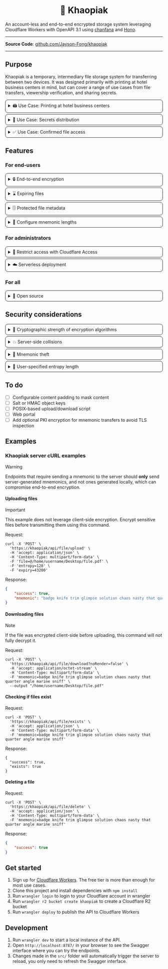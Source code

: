 <div align="center">
    <h1>🍜 Khaopiak</h1>
</div>

An account-less and end-to-end encrypted storage system leveraging Cloudflare Workers with OpenAPI 3.1
using [chanfana](https://github.com/cloudflare/chanfana) and [Hono](https://github.com/honojs/hono).

<hr />

**Source Code**: <a href="https://github.com/Jayson-Fong/khaopiak/">github.com/Jayson-Fong/khaopiak</a>

<hr />

## Purpose

Khaopiak is a temporary, intermediary file storage system for transferring between two devices. It was designed
primarily with printing at hotel business centers in mind, but can cover a range of use cases from file transfers,
viewership verification, and sharing secrets.

<details style="border: 1px solid; border-radius: 8px; padding: 8px; margin-top: 4px;">
<summary>🖨️ Use Case: Printing at hotel business centers</summary>

Hotel business centers often restrict printing to dedicated, shared desktops, resulting in two main options for printing
from a personal device:

<ul>
   <li>Connect personal hardware (ex. USB thumb drives) to shared equipment</li>
   <li>Upload files to a web-based intermediary for download</li>
</ul>

<h3>Personal hardware</h3>

Connecting personal hardware may not always be an option, whether due to port restrictions (such as software
restrictions and the lack of a physical port) or the lack of a physical medium (i.e. cabling or drives). Shared devices
may also harbor malware, stealing files and potentially infecting connected devices.

<h3>Web-based portals</h3>

Logging into web-based portals such as Google Drive, Box, SharePoint, Proton Drive, and Dropbox requires inputting
personal login credentials and grants excessive access to files alongside additional services, such as email. When
passwords are shared, stolen credentials may lead to further compromise, such as enabling logon to financial accounts.

While these web-based services often provide shareable links, they are often too long or complicated to type, such as
this Google Drive share link:

<pre>https://docs.google.com/document/d/t9trB8lKoaB_kIRk6FeFltqm1TGdsCpKolHGwcpVKXPE</pre>

When end-users incorrectly type a character of these URLs, it is often difficult to identify the source of error. To
mitigate this issue, a link shortener can be used; however, it increases the probability of randomly stumbling upon
the document, involves an additional party, and may be predictable.

Shareable links often do not expire, allowing a threat actor to regain access after the initial download, such as
through browser history.

<h3>How Khaopiak helps</h3>

Khaopiak alleviates these issues through enabling the seamless end-to-end encryption of documents accessed through
easily-typed, one-time-use BIP39 mnemonics, such as:

<pre>orchard home picture movie only what believe onion physical defy hole among climb brand million edge anchor upgrade sand awake loop layer panther soda</pre>

This means that end-users need not reference a random character-by-character string, but known words they can quickly
type and remember the spelling of. As all words can be identified using their first three letters, Khaopiak can
automatically correct typos.

During this process, hardware manipulation is not required, users do not need to enter logon credentials besides a
unique, expiring mnemonic, and mnemonics cannot be reused to download the same upload.

</details>

<details style="border: 1px solid; border-radius: 8px; padding: 8px; margin-top: 4px;">
<summary>🤝 Use Case: Secrets distribution</summary>

Khaopiak can be used to share secrets in an environment where communications integrity is guaranteed; however,
confidentiality is susceptible to compromise, such as communicating vocally in an open office, on the condition that the
secret is not of value immediate value.

This leverages Khaopiak's expiring mnemonics, thus if the intended receiver successfully downloads from the Khaopiak
server, it can be assumed that only they have it. The receiver can then communicate back to the sender to confirm
receipt and use the secret.

If the secret for transmission is of immediate value, two Khaopiak uploads can be used for secure transmission. First,
transmitting a secret of no immediate value: the client-side mnemonic for an intended upcoming transmission. If receipt
is confirmed by the intended recipient, that client-side mnemonic can then be used to encrypt the actual secret
client-side for upload to Khaopiak.

</details>

<details style="border: 1px solid; border-radius: 8px; padding: 8px; margin-top: 4px;">
<summary>✅ Use Case: Confirmed file access</summary>

Expiring mnemonics enables confirmed file access through using the Khaopiak server's file existance checking. If
Khaopiak reports that a file exists, it has not yet been downloaded. If it reports that a file does not exist, it
implies that the file has already been downloaded or the file expired.

</details>

## Features

### For end-users

<details style="border: 1px solid; border-radius: 8px; padding: 8px; margin-top: 4px;">
<summary>🔒 End-to-end encryption</summary>

A portion of the mnemonic is never transmitted over the internet and is used to encrypt the file before uploading,
allowing end-to-end encryption. As a result, confidentiality of the original file is protected as it is never made
available to intermediaries.

For all purposes of encryption, Khaopiak uses the Advanced Encryption Standard (AES), with all clients
supporting <a href="https://csrc.nist.gov/pubs/sp/800/38/a/final" target="_blank">Cipher Block Chaining (CBC)</a> and
recommending <a href="https://csrc.nist.gov/pubs/sp/800/38/d/final" target="_blank">Galois/Counter Mode (GCM)</a> when
possible.

</details>

<details style="border: 1px solid; border-radius: 8px; padding: 8px; margin-top: 4px;">
<summary>⌛ Expiring files</summary>

By default, all files uploaded to Khaopiak eventually expire. If an attempt is made to an expired file which has not
been deleted from the Khaopiak server, it will be immediately deleted and a response will be returned as if the file did
not exist.

Note: It is possible for a client to assume that a file existed based on the additional processing time required to
check whether the file expired.

</details>

<details style="border: 1px solid; border-radius: 8px; padding: 8px; margin-top: 4px;">
<summary>🗄️ Protected file metadata</summary>

File names and content types are included as part of the payload for encryption at both the client and server sides. As
a result, at rest, file content cannot be easily inferred.

</details>

<details style="border: 1px solid; border-radius: 8px; padding: 8px; margin-top: 4px;">
<summary>📏 Configure mnemonic lengths</summary>

Mnemonics can range from 24 to 48 words where end-users can specify the amount of words for the client and server
independently. As a result, users can choose to increase encryption key lengths for more sensitive files for increased
assurance that data confidentiality is protected.

</details>

### For administrators

<details style="border: 1px solid; border-radius: 8px; padding: 8px; margin-top: 4px;">
<summary>🔑 Restrict access with Cloudflare Access</summary>

Cloudflare Zero Trust customers can optionally require authentication through Cloudflare Access as a self-hosted
application. Khaopiak will check for a `cf-access-authenticated-user-email` header containing a valid email. Cloudflare
prevents impersonating through stripping the header from client requests.

</details>

<details style="border: 1px solid; border-radius: 8px; padding: 8px; margin-top: 4px;">
<summary>☁️ Serverless deployment</summary>

Khaopiak is designed for deployment on <a href="https://workers.cloudflare.com/" target="_blank">Cloudflare Workers</a>,
leveraging <a href="https://developers.cloudflare.com/r2/" target="_blank">Cloudflare R2</a> for file storage
and <a href="https://developers.cloudflare.com/queues/" target="_blank">Cloudflare Queues</a> for file expiry, allowing
deployment and automated scaling without having to maintain servers.

</details>

### For all

<details style="border: 1px solid; border-radius: 8px; padding: 8px; margin-top: 4px;">
<summary>📖 Open source</summary>

Unlike commercially available products, Khaopiak is open source. Organizations and end-users need not go solely based on
product claims, but verify them through analyzing both code and infrastructure design. If a provider hosting a Khaopiak
server cannot be trusted, a private instance can quickly be deployed.

</details>

## Security considerations

<details style="border: 1px solid; border-radius: 8px; padding: 8px; margin-top: 4px;">
<summary>🔐 Cryptographic strength of encryption algorithms</summary>

Khaopiak supports AES-CBC and AES-GCM as they are available through
the <a href="https://developer.mozilla.org/en-US/docs/Web/API/SubtleCrypto" target="_blank">SubtleCrypto interface of
the Web Crypto API</a>:

<ul>
   <li><strong>RSA-OAEP</strong> is not supported as it is a public-key encryption system, where current guidelines recommend a minimum of 2048 key bits. To meet this, 192+ BIP39 words would be required, which is unreasonable for an end-user. While client developers may use it for client-side encryption, server-side mnemonic-based encryption/decryption with RSA-OAEP will not be offered.</li>
   <li><strong>AES-CTR</strong> is not supported as it is malleable, potentially allowing the meaning of the ciphertext to be changed.</li>
   <li><strong>AES-CBC</strong> is supported as a client-side encryption algorithm. While Khaopiak is generally not itself vulnerable to a padding oracle attack, client developers should be aware of the algorithm's vulnerability.</li>
   <li><strong>AES-GCM</strong> is supported as both a client and server-side encryption algorithm. AES-GCM provides authenticated encryption which helps authenticate the ciphertext. Additional design considerations are necessary when it is possible for a key and initialization vector (IV) may potentially be reused; however, Khaopiak generates a random key and IV for each upload.</li>
</ul>

The OpenSSL enc program does not support authenticated encryption modes. As a result, some clients may use AES-CBC
instead, such as uploading from the command line.

</details>

<details style="border: 1px solid; border-radius: 8px; padding: 8px; margin-top: 4px;">
<summary>💥 Server-side collisions</summary>

Khaopiak does not generate guaranteed unique mnemonics. As a result, it is theoretically possible for a collision to
occur, which may enable accidental file overwriting or downloading of an alternate file. However, this case is extremely
improbable. Client-side encryption helps protect data confidentiality even in the presence of a server-side failure.
While it is possible for another collision, enabling decryption of the file, this is improbable.

</details>

<details style="border: 1px solid; border-radius: 8px; padding: 8px; margin-top: 4px;">
<summary>🦹 Mnemonic theft</summary>

To conveniently use Khaopiak, the same portal should both accept a server mnemonic and a client mnemonic. However, the
client mnemonic could accidentally be sent to the server if entered incorrectly, compromising end-to-end encryption. A
portal may also be maliciously designed to explicitly capture client mnemonics.

To avoid mnemonic theft, an end-user should have a means of verifying the portal's legitimacy (such as through TLS
certificates). Further, the portal should have a clear means of distinguishing the client and server mnemonics, such as
using half of a combined mnemonic for each, or using a distinct wordlist for the client and server.

</details>

<details style="border: 1px solid; border-radius: 8px; padding: 8px; margin-top: 4px;">
<summary>🧮 User-specified entropy length</summary>

When a user specifies an entropy length of 160 or 224, Khaopiak pads the entropy to become 192 or 256 bits,
respectively, as AES only supports 128, 192, and 256-bit keys. As a result, while a longer-bit algorithm is used for
encryption, it does not inherently increase the level of security assurance as the padding is predictable.

</details>

## To do

- [ ] Configurable content padding to mask content
- [ ] Salt or HMAC object keys
- [ ] POSIX-based upload/download script
- [ ] Web portal
- [ ] Add optional PKI encryption for mnemonic transfers to avoid TLS inspection

## Examples

### Khaopiak server cURL examples

> [!WARNING]  
> Endpoints that require sending a mnemonic to the server should **only** send server-generated mnemonics, and not ones
> generated locally, which can compromise end-to-end encryption.

#### Uploading files

> [!IMPORTANT]  
> This example does not leverage client-side encryption. Encrypt sensitive files before transmitting them using this
> command.

Request:

```shell
curl -X 'POST' \
  'https://khaopiak/api/file/upload' \
  -H 'accept: application/json' \
  -H 'Content-Type: multipart/form-data' \
  -F 'file=@/home/username/Desktop/file.pdf' \
  -F 'entropy=128' \
  -F 'expiry=43200'
```

Response:

```json
{
	"success": true,
	"mnemonic": "badge knife trim glimpse solution chaos nasty that quarter angle marine sniff"
}
```

#### Downloading files

> [!NOTE]  
> If the file was encrypted client-side before uploading, this command will not fully decrypt it.

Request:

```shell
curl -X 'POST' \
  'https://khaopiak/api/file/download?noRender=false' \
  -H 'accept: application/octet-stream' \
  -H 'Content-Type: multipart/form-data' \
  -F 'mnemonic=badge knife trim glimpse solution chaos nasty that quarter angle marine sniff' \
  --output "/home/username/Desktop/file.pdf"
```

#### Checking if files exist

Request:

```shell
curl -X 'POST' \
  'https://khaopiak/api/file/exists' \
  -H 'accept: application/json' \
  -H 'Content-Type: multipart/form-data' \
  -F 'mnemonic=badge knife trim glimpse solution chaos nasty that quarter angle marine sniff'
```

Response:

```shell
{
  "success": true,
  "exists": true
}
```

#### Deleting a file

Request:

```shell
curl -X 'POST' \
  'https://khaopiak/api/file/delete' \
  -H 'accept: application/json' \
  -H 'Content-Type: multipart/form-data' \
  -F 'mnemonic=badge knife trim glimpse solution chaos nasty that quarter angle marine sniff'
```

Response:

```json
{
	"success": true
}
```

## Get started

1. Sign up for [Cloudflare Workers](https://workers.dev). The free tier is more than enough for most use cases.
2. Clone this project and install dependencies with `npm install`
3. Run `wrangler login` to login to your Cloudflare account in wrangler
4. Run `wrangler r2 bucket create khaopiak` to create a Cloudflare R2 bucket
5. Run `wrangler deploy` to publish the API to Cloudflare Workers

## Development

1. Run `wrangler dev` to start a local instance of the API.
2. Open `http://localhost:8787/` in your browser to see the Swagger interface where you can try the endpoints.
3. Changes made in the `src/` folder will automatically trigger the server to reload, you only need to refresh the
   Swagger interface.
